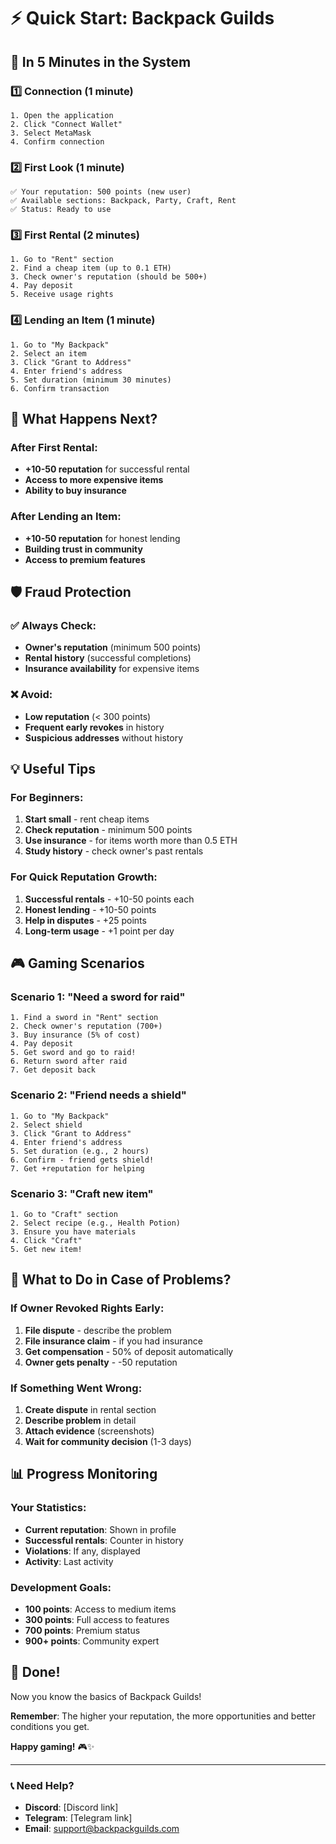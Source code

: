 # ⚡ Quick Start: Backpack Guilds

## 🚀 In 5 Minutes in the System

### 1️⃣ Connection (1 minute)
```
1. Open the application
2. Click "Connect Wallet"
3. Select MetaMask
4. Confirm connection
```

### 2️⃣ First Look (1 minute)
```
✅ Your reputation: 500 points (new user)
✅ Available sections: Backpack, Party, Craft, Rent
✅ Status: Ready to use
```

### 3️⃣ First Rental (2 minutes)
```
1. Go to "Rent" section
2. Find a cheap item (up to 0.1 ETH)
3. Check owner's reputation (should be 500+)
4. Pay deposit
5. Receive usage rights
```

### 4️⃣ Lending an Item (1 minute)
```
1. Go to "My Backpack"
2. Select an item
3. Click "Grant to Address"
4. Enter friend's address
5. Set duration (minimum 30 minutes)
6. Confirm transaction
```

## 🎯 What Happens Next?

### After First Rental:
- **+10-50 reputation** for successful rental
- **Access to more expensive items**
- **Ability to buy insurance**

### After Lending an Item:
- **+10-50 reputation** for honest lending
- **Building trust in community**
- **Access to premium features**

## 🛡️ Fraud Protection

### ✅ Always Check:
- **Owner's reputation** (minimum 500 points)
- **Rental history** (successful completions)
- **Insurance availability** for expensive items

### ❌ Avoid:
- **Low reputation** (< 300 points)
- **Frequent early revokes** in history
- **Suspicious addresses** without history

## 💡 Useful Tips

### For Beginners:
1. **Start small** - rent cheap items
2. **Check reputation** - minimum 500 points
3. **Use insurance** - for items worth more than 0.5 ETH
4. **Study history** - check owner's past rentals

### For Quick Reputation Growth:
1. **Successful rentals** - +10-50 points each
2. **Honest lending** - +10-50 points
3. **Help in disputes** - +25 points
4. **Long-term usage** - +1 point per day

## 🎮 Gaming Scenarios

### Scenario 1: "Need a sword for raid"
```
1. Find a sword in "Rent" section
2. Check owner's reputation (700+)
3. Buy insurance (5% of cost)
4. Pay deposit
5. Get sword and go to raid!
6. Return sword after raid
7. Get deposit back
```

### Scenario 2: "Friend needs a shield"
```
1. Go to "My Backpack"
2. Select shield
3. Click "Grant to Address"
4. Enter friend's address
5. Set duration (e.g., 2 hours)
6. Confirm - friend gets shield!
7. Get +reputation for helping
```

### Scenario 3: "Craft new item"
```
1. Go to "Craft" section
2. Select recipe (e.g., Health Potion)
3. Ensure you have materials
4. Click "Craft"
5. Get new item!
```

## 🚨 What to Do in Case of Problems?

### If Owner Revoked Rights Early:
1. **File dispute** - describe the problem
2. **File insurance claim** - if you had insurance
3. **Get compensation** - 50% of deposit automatically
4. **Owner gets penalty** - -50 reputation

### If Something Went Wrong:
1. **Create dispute** in rental section
2. **Describe problem** in detail
3. **Attach evidence** (screenshots)
4. **Wait for community decision** (1-3 days)

## 📊 Progress Monitoring

### Your Statistics:
- **Current reputation**: Shown in profile
- **Successful rentals**: Counter in history
- **Violations**: If any, displayed
- **Activity**: Last activity

### Development Goals:
- **100 points**: Access to medium items
- **300 points**: Full access to features
- **700 points**: Premium status
- **900+ points**: Community expert

## 🎉 Done!

Now you know the basics of Backpack Guilds!

**Remember**: The higher your reputation, the more opportunities and better conditions you get.

**Happy gaming!** 🎮✨

---

### 📞 Need Help?
- **Discord**: [Discord link]
- **Telegram**: [Telegram link]
- **Email**: support@backpackguilds.com
